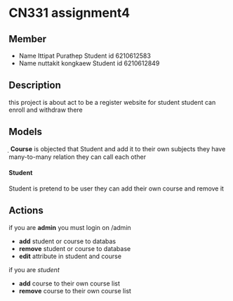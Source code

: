 CN331 assignment4
====
Member
----
- Name Ittipat Purathep Student id 6210612583
- Name nuttakit kongkaew Student id 6210612849

Description
----
this project is about  act to be a register website for student
student can enroll and withdraw there 

Models
---
ฺฺ
**Course** is objected that Student and add it to their own subjects they have many-to-many relation they can call each other 

#### Student
Student is pretend to be user they can add their own course and remove it


## Actions
if you are __admin__ 
you must login on /admin
- **add** student or course to databas
- **remove** student or course to database
- **edit** attribute in student and course

if you are _student_
- **add** course to their own course list
- **remove** course to their own course list
